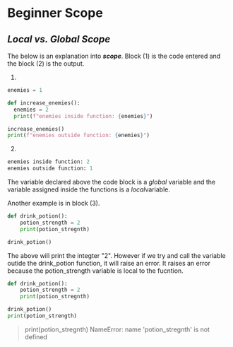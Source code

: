 # **Beginner Scope**

## *Local  vs. Global Scope*

The below is an explanation into ***scope***. Block (1) is the code entered and the block (2) is the output.

1. 
```python 
enemies = 1

def increase_enemies():
  enemies = 2
  print(f"enemies inside function: {enemies}")

increase_enemies()
print(f"enemies outside function: {enemies}")

```
2. 
```python
enemies inside function: 2
enemies outside function: 1

```
The variable declared above the code block is a *global* variable and the variable assigned inside the functions is a *local*variable.

Another example is in block (3). 
```python
def drink_potion():
    potion_strength = 2
    print(potion_stregnth)

drink_potion()
```
The above will print the integter "2". However if we try and call the variable outide the drink_potion function, it will raise an error. It raises an error because the potion_strength variable is local to the fucntion.

```python
def drink_potion():
    potion_strength = 2
    print(potion_stregnth)

drink_potion()
print(potion_strength)
```
>    print(potion_stregnth)
NameError: name 'potion_stregnth' is not defined